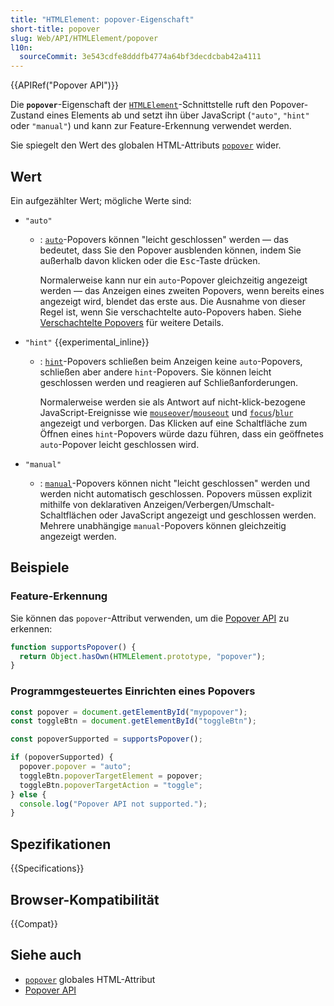 ```yaml
---
title: "HTMLElement: popover-Eigenschaft"
short-title: popover
slug: Web/API/HTMLElement/popover
l10n:
  sourceCommit: 3e543cdfe8dddfb4774a64bf3decdcbab42a4111
---
```


{{APIRef("Popover API")}}

Die **`popover`**-Eigenschaft der [`HTMLElement`](/de/docs/Web/API/HTMLElement)-Schnittstelle ruft den Popover-Zustand eines Elements ab und setzt ihn über JavaScript (`"auto"`, `"hint"` oder `"manual"`) und kann zur Feature-Erkennung verwendet werden.

Sie spiegelt den Wert des globalen HTML-Attributs [`popover`](/de/docs/Web/HTML/Reference/Global_attributes/popover) wider.

## Wert

Ein aufgezählter Wert; mögliche Werte sind:

- `"auto"`

  - : [`auto`](/de/docs/Web/API/Popover_API/Using#auto_state_and_light_dismiss)-Popovers können "leicht geschlossen" werden — das bedeutet, dass Sie den Popover ausblenden können, indem Sie außerhalb davon klicken oder die <kbd>Esc</kbd>-Taste drücken.

    Normalerweise kann nur ein `auto`-Popover gleichzeitig angezeigt werden — das Anzeigen eines zweiten Popovers, wenn bereits eines angezeigt wird, blendet das erste aus. Die Ausnahme von dieser Regel ist, wenn Sie verschachtelte auto-Popovers haben. Siehe [Verschachtelte Popovers](/de/docs/Web/API/Popover_API/Using#nested_popovers) für weitere Details.

- `"hint"` {{experimental_inline}}

  - : [`hint`](/de/docs/Web/API/Popover_API/Using#using_hint_popover_state)-Popovers schließen beim Anzeigen keine `auto`-Popovers, schließen aber andere `hint`-Popovers.
    Sie können leicht geschlossen werden und reagieren auf Schließanforderungen.

    Normalerweise werden sie als Antwort auf nicht-klick-bezogene JavaScript-Ereignisse wie [`mouseover`](/de/docs/Web/API/Element/mouseover_event)/[`mouseout`](/de/docs/Web/API/Element/mouseout_event) und [`focus`](/de/docs/Web/API/Element/focus_event)/[`blur`](/de/docs/Web/API/Element/blur_event) angezeigt und verborgen.
    Das Klicken auf eine Schaltfläche zum Öffnen eines `hint`-Popovers würde dazu führen, dass ein geöffnetes `auto`-Popover leicht geschlossen wird.

- `"manual"`
  - : [`manual`](/de/docs/Web/API/Popover_API/Using#using_manual_popover_state)-Popovers können nicht "leicht geschlossen" werden und werden nicht automatisch geschlossen. Popovers müssen explizit mithilfe von deklarativen Anzeigen/Verbergen/Umschalt-Schaltflächen oder JavaScript angezeigt und geschlossen werden. Mehrere unabhängige `manual`-Popovers können gleichzeitig angezeigt werden.

## Beispiele

### Feature-Erkennung

Sie können das `popover`-Attribut verwenden, um die [Popover API](/de/docs/Web/API/Popover_API) zu erkennen:

```js
function supportsPopover() {
  return Object.hasOwn(HTMLElement.prototype, "popover");
}
```

### Programmgesteuertes Einrichten eines Popovers

```js
const popover = document.getElementById("mypopover");
const toggleBtn = document.getElementById("toggleBtn");

const popoverSupported = supportsPopover();

if (popoverSupported) {
  popover.popover = "auto";
  toggleBtn.popoverTargetElement = popover;
  toggleBtn.popoverTargetAction = "toggle";
} else {
  console.log("Popover API not supported.");
}
```

## Spezifikationen

{{Specifications}}

## Browser-Kompatibilität

{{Compat}}

## Siehe auch

- [`popover`](/de/docs/Web/HTML/Reference/Global_attributes/popover) globales HTML-Attribut
- [Popover API](/de/docs/Web/API/Popover_API)
